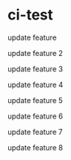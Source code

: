 # ci-test

update feature

update feature 2

update feature 3

update feature 4

update feature 5

update feature 6

update feature 7

update feature 8
